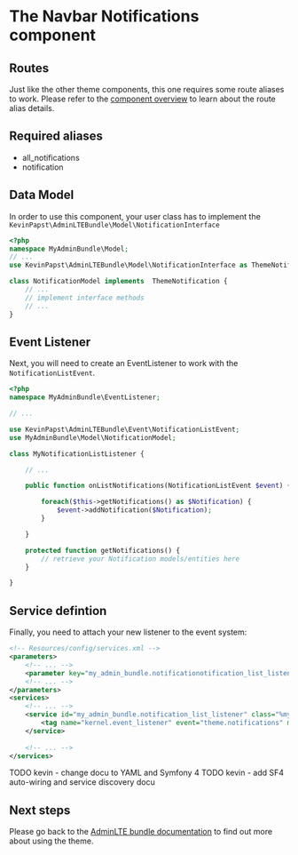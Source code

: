 # The Navbar Notifications component

## Routes
Just like the other theme components, this one requires some route aliases to work. Please refer to the [component overview][1] to learn about the route alias details. 

## Required aliases
* all_notifications
* notification

## Data Model

In order to use this component, your user class has to implement the `KevinPapst\AdminLTEBundle\Model\NotificationInterface`
```php
<?php
namespace MyAdminBundle\Model;
// ...
use KevinPapst\AdminLTEBundle\Model\NotificationInterface as ThemeNotification

class NotificationModel implements  ThemeNotification {
	// ...
	// implement interface methods
	// ...
}
```

## Event Listener
Next, you will need to create an EventListener to work with the `NotificationListEvent`.
```php
<?php
namespace MyAdminBundle\EventListener;

// ...

use KevinPapst\AdminLTEBundle\Event\NotificationListEvent;
use MyAdminBundle\Model\NotificationModel;

class MyNotificationListListener {

	// ...

	public function onListNotifications(NotificationListEvent $event) {

		foreach($this->getNotifications() as $Notification) {
			$event->addNotification($Notification);
		}

	}

	protected function getNotifications() {
		// retrieve your Notification models/entities here
	}

}
```
## Service defintion

Finally, you need to attach your new listener to the event system:
```xml
<!-- Resources/config/services.xml -->
<parameters>
	<!-- ... -->
	<parameter key="my_admin_bundle.notificationotification_list_listener.class">MyAdminBundle\EventListener\MyNotificationListListener</parameter>
	<!-- ... -->
</parameters>
<services>
	<!-- ... -->
	<service id="my_admin_bundle.notification_list_listener" class="%my_admin_bundle.notification_list_listener.class%">
        <tag name="kernel.event_listener" event="theme.notifications" method="onListNotifications" />
    </service>
	
	<!-- ... -->
</services>
```

TODO kevin - change docu to YAML and Symfony 4
TODO kevin - add SF4 auto-wiring and service discovery docu

## Next steps

Please go back to the [AdminLTE bundle documentation](index.md) to find out more about using the theme.

[1]: component_events.md